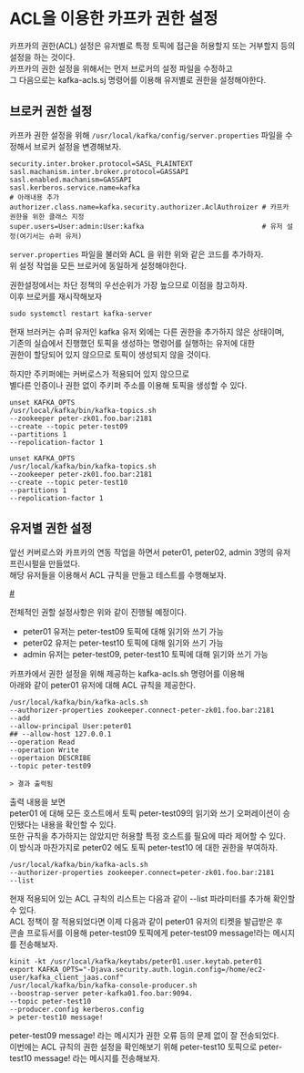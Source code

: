 # ACL을 이용한 카프카 권한 설정  

카프카의 권한(ACL) 설정은 유저별로 특정 토픽에 접근을 허용할지 또는 거부할지 등의 설정을 하는 것이다.   
카프카의 권한 설정을 위해서는 먼저 브로커의 설정 파일을 수정하고    
그 다음으로는 kafka-acls.sj 명령어를 이용해 유저별로 권한을 설정해야한다.   

## 브로커 권한 설정 

카프카 권한 설정을 위해 `/usr/local/kafka/config/server.properties` 파일을 수정해서 브로커 설정을 변경해보자.  

```properties 
security.inter.broker.protocol=SASL_PLAINTEXT
sasl.machanism.inter.broker.protocol=GASSAPI
sasl.enabled.machanism=GASSAPI
sasl.kerberos.service.name=kafka
# 아래내용 추가 
authorizer.class.name=kafka.security.authorizer.AclAuthroizer # 카프카 권한을 위한 클래스 지정
super.users=User:admin:User:kafka                             # 유저 설정(여기서는 슈퍼 유저)
```
`server.properties` 파일을 불러와 ACL 을 위한 위와 같은 코드를 추가하자.    
위 설정 작업을 모든 브로커에 동일하게 설정해야한다.    

권한설정에서는 차단 정책의 우선순위가 가장 높으므로 이점을 참고하자.   
이후 브로커를 재시작해보자 

```
sudo systemctl restart kafka-server 
``` 

현재 브러커는 슈퍼 유저인 kafka 유저 외에는 다른 권한을 추가하지 않은 상태이며,    
기존의 실습에서 진행했던 토픽을 생성하는 명령어를 실행하는 유저에 대한    
권한이 할당되어 있지 않으므로 토픽이 생성되지 않을 것이다.    
 
하지만 주키퍼에는 커버로스가 적용되어 있지 않으므로     
별다른 인증이나 권한 없이 주키퍼 주소를 이용해 토픽을 생성할 수 있다. 

```
unset KAFKA_OPTS
/usr/local/kafka/bin/kafka-topics.sh 
--zookeeper peter-zk01.foo.bar:2181 
--create --topic peter-test09
--partitions 1
--repolication-factor 1

unset KAFKA_OPTS
/usr/local/kafka/bin/kafka-topics.sh 
--zookeeper peter-zk01.foo.bar:2181 
--create --topic peter-test10
--partitions 1
--repolication-factor 1
```

## 유저별 권한 설정 

앞선 커버로스와 카프카의 연동 작업을 하면서 peter01, peter02, admin 3명의 유저 프린시펄을 만들었다.   
해당 유저들을 이용해서 ACL 규칙을 만들고 테스트를 수행해보자.   

[#](#)  

전체적인 권할 설정사항은 위와 같이 진행될 예정이다.  
 
* peter01 유저는 peter-test09 토픽에 대해 읽기와 쓰기 가능   
* peter02 유저는 peter-test10 토픽에 대해 읽기와 쓰기 가능   
* admin 유저는 peter-test09, peter-test10 토픽에 대해 읽기와 쓰기 가능   

카프카에서 권한 설정을 위해 제공하는 kafka-acls.sh  명령어를 이용해     
아래와 같이 peter01 유저에 대해 ACL 규칙을 제공한다.    

```shell 
/usr/local/kafka/bin/kafka-acls.sh  
--authorizer-properties zookeeper.connect-peter-zk01.foo.bar:2181
--add 
--allow-principal User:peter01
## --allow-host 127.0.0.1
--operation Read
--operation Write
--opertaion DESCRIBE
--topic peter-test09

> 결과 출력됨 
```

출력 내용을 보면    
peter01 에 대해 모든 호스트에서 토픽 peter-test09의 읽기와 쓰기 오퍼레이션이 승인됐다는 내용을 확인할 수 있다.    
또한 규칙을 추가하지는 않았지만 허용할 특정 호스트를 필요에 따라 제어할 수 있다.  
이 방식과 마찬가지로 peter02 에도 토픽 peter-test10 에 대한 권한을 부여하자.   

```shell
/usr/local/kafka/bin/kafka-acls.sh    
--authorizer-properties zookeeper.connect=peter-zk01.foo.bar:2181    
--list
```

현재 적용되어 있는 ACL 규칙의 리스트는 다음과 같이 --list 파라미터를 추가해 확인할 수 있다.      
ACL 정책이 잘 적용되었다면 이제 다음과 같이 peter01 유저의 티켓을 발급받은 후      
콘솔 프로듀서를 이용해 peter-test09 토픽에게 peter-test09 message!라는 메시지를 전송해보자.  

```shell
kinit -kt /usr/local/kafka/keytabs/peter01.user.keytab.peter01
export KAFKA_OPTS="-Djava.security.auth.login.config=/home/ec2-user/kafka_client_jaas.conf"     
/usr/local/kafka/bin/kafka-console-producer.sh     
--boostrap-server peter-kafka01.foo.bar:9094.  
--topic peter-test10   
--producer.config kerberos.config
> peter-test10 message!
```     
   
peter-test09 message! 라는 메시지가 권한 오류 등의 문제 없이 잘 전송되었다.      
이번에는 ACL 규칙의 권한 설정을 확인해보기 위해 peter-test10 토픽으로 peter-test10 message! 라는 메시지를 전송해보자.   




  




